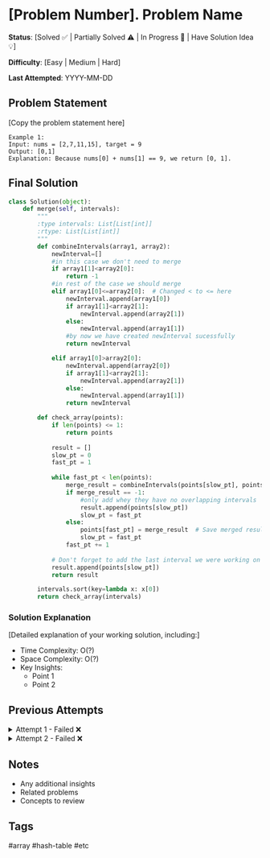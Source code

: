 # [Problem Number]. Problem Name

**Status**: [Solved ✅ | Partially Solved ⚠️ | In Progress 🚧 | Have Solution Idea 💡]

**Difficulty**: [Easy | Medium | Hard]

**Last Attempted**: YYYY-MM-DD

## Problem Statement

[Copy the problem statement here]

```
Example 1:
Input: nums = [2,7,11,15], target = 9
Output: [0,1]
Explanation: Because nums[0] + nums[1] == 9, we return [0, 1].
```

## Final Solution

```python
class Solution(object):
    def merge(self, intervals):
        """
        :type intervals: List[List[int]]
        :rtype: List[List[int]]
        """
        def combineIntervals(array1, array2):
            newInterval=[]
            #in this case we don't need to merge
            if array1[1]<array2[0]:
                return -1
            #in rest of the case we should merge
            elif array1[0]<=array2[0]:  # Changed < to <= here
                newInterval.append(array1[0])
                if array1[1]<array2[1]:
                    newInterval.append(array2[1])
                else:
                    newInterval.append(array1[1])
                #by now we have created newInterval sucessfully
                return newInterval

            elif array1[0]>array2[0]:
                newInterval.append(array2[0])
                if array1[1]<array2[1]:
                    newInterval.append(array2[1])
                else:
                    newInterval.append(array1[1])
                return newInterval

        def check_array(points):
            if len(points) <= 1:
                return points
                
            result = []
            slow_pt = 0
            fast_pt = 1
            
            while fast_pt < len(points):
                merge_result = combineIntervals(points[slow_pt], points[fast_pt])
                if merge_result == -1:
                    #only add whey they have no overlapping intervals
                    result.append(points[slow_pt])
                    slow_pt = fast_pt
                else:
                    points[fast_pt] = merge_result  # Save merged result for next comparison
                    slow_pt = fast_pt
                fast_pt += 1
            
            # Don't forget to add the last interval we were working on
            result.append(points[slow_pt])
            return result

        intervals.sort(key=lambda x: x[0])
        return check_array(intervals)
```

### Solution Explanation
[Detailed explanation of your working solution, including:]
- Time Complexity: O(?)
- Space Complexity: O(?)
- Key Insights:
  - Point 1
  - Point 2

## Previous Attempts

<details>
<summary>Attempt 1 - Failed ❌</summary>

```python
class Solution(object):
    def merge(self, intervals):
        """
        :type intervals: List[List[int]]
        :rtype: List[List[int]]
        """
        def combineIntervals(array1, array2):
            newInterval=[]
            #in this case we don't need to merge
            if array1[1]<array2[0]:
                return -1
            #in rest of the case we should merge
            elif array1[0]<array2[0]:
                newInterval.append(array1[0])
                if array1[1]<array2[1]:
                    newInterval.append(array2[1])
                else:
                    newInterval.append(array1[1])
                #by now we have created newInterval sucessfully
                return newInterval

            elif array1[0]>array2[0]:
                newInterval.append(array2[0])
                if array1[1]<array2[1]:
                    newInterval.append(array2[1])
                else:
                    newInterval.append(array1[1])
                return newInterval

        def check_array(points):
            #now here is the main logic
            #the result array that we save combined intervals (or non-overlapping intervals in)
            result=[]

            #intialize two pointers
            slow_pt=0
            fast_pt=1

            while fast_pt<len(points):
                return_res=combineIntervals(points[slow_pt], points[fast_pt])
                #for non-overlapping intervals, I just put them in there
                if return_res==-1:
                    result.append(points[slow_pt])
                        #append the last element
                    if fast_pt==len(points)-1:
                        result.append(points[fast_pt])
                    #move pointers
                    slow_pt+=1
                    fast_pt+=1
                else:
                    #append the combined intervals
                    result.append(return_res)
                    #move pointers
                    slow_pt+=1
                    fast_pt+=1

                return result

        prev_result=intervals

        #potentially we need to check if there are overlapping intervals in result as well.
        while True:
            return_result=check_array(prev_result)
            if return_result==prev_result:
                return return_result
            else:
                prev_result=return_result
            
```

### What Went Wrong
- Issue description
- Failed test case:
```
Input: 
Expected:
Actual:
```
- Why it failed: [Explanation]
</details>

<details>
<summary>Attempt 2 - Failed ❌</summary>

```python
def second_attempt(nums):
    # Your second attempt code here
    pass
```

### What Went Wrong
- Issue description
- Failed test case:
```
Input: 
Expected:
Actual:
```
- Why it failed: [Explanation]
</details>

## Notes
- Any additional insights
- Related problems
- Concepts to review

## Tags
#array #hash-table #etc